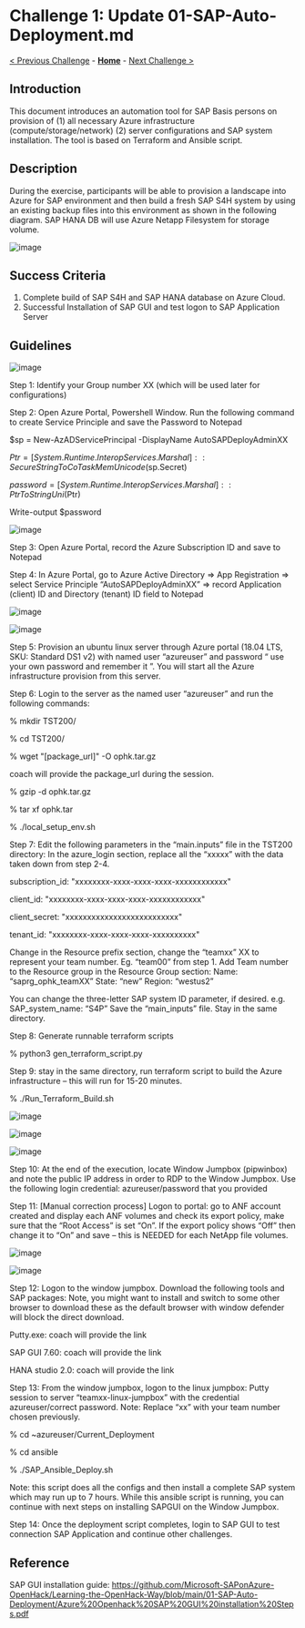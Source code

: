 # Challenge 1: Update 01-SAP-Auto-Deployment.md

[< Previous Challenge](./00-prereqs.md) - **[Home](../README.md)** - [Next Challenge >](./02-Azure-Monitor.md)

## Introduction

This document introduces an automation tool for SAP Basis persons on provision of (1) all necessary Azure infrastructure (compute/storage/network) (2) server configurations and SAP system installation. The tool is based on Terraform and Ansible script.

## Description

During the exercise, participants will be able to provision a landscape into Azure for SAP environment and then build a fresh SAP S4H system by using an existing backup files into this environment as shown in the following diagram. SAP HANA DB will use Azure Netapp Filesystem for storage volume. 

![image](https://user-images.githubusercontent.com/73615525/115279764-f99d4080-a0fb-11eb-9e56-d43ee96fe173.png)

## Success Criteria

1.	Complete build of SAP S4H and SAP HANA database on Azure Cloud.
2.	Successful Installation of SAP GUI and test logon to SAP Application Server

## Guidelines

![image](https://user-images.githubusercontent.com/81709232/115320694-376b8a80-a137-11eb-93f8-ba9d2f6fd64d.png)

Step 1: Identify your Group number XX (which will be used later for configurations)

Step 2: Open Azure Portal, Powershell Window. Run the following command to create Service Principle and save the Password to Notepad

 $sp = New-AzADServicePrincipal -DisplayName AutoSAPDeployAdminXX 
 
 $Ptr = [System.Runtime.InteropServices.Marshal]::SecureStringToCoTaskMemUnicode($sp.Secret)
 
 $password = [System.Runtime.InteropServices.Marshal]::PtrToStringUni($Ptr)  
 
 Write-output $password

![image](https://user-images.githubusercontent.com/81709232/115281792-3e29db80-a0fe-11eb-801f-bc3d4c2ee57a.png)

Step 3: Open Azure Portal, record the Azure Subscription ID and save to Notepad

Step 4: In Azure Portal, go to Azure Active Directory => App Registration => select Service Principle “AutoSAPDeployAdminXX” => record Application (client) ID and Directory (tenant) ID field to Notepad

![image](https://user-images.githubusercontent.com/81709232/115281830-4c77f780-a0fe-11eb-8bc8-ba9a6eac5072.png)

![image](https://user-images.githubusercontent.com/81709232/115281970-77fae200-a0fe-11eb-8b65-8e884527e6cf.png)

Step 5: Provision an ubuntu linux server through Azure portal (18.04 LTS, SKU: Standard DS1 v2) with named user “azureuser” and password “ use your own password and remember it ”. You will start all the Azure infrastructure provision from this server.

Step 6: Login to the server as the named user “azureuser” and run the following commands:

% mkdir TST200/

% cd TST200/

% wget "[package_url]"  -O ophk.tar.gz

  coach will provide the package_url during the session.

% gzip -d  ophk.tar.gz

% tar xf  ophk.tar

% ./local_setup_env.sh



Step 7: Edit the following parameters in the “main.inputs” file in the TST200 directory: In the azure_login section, replace all the “xxxxx” with the data taken down from step 2-4. 

 subscription_id: "xxxxxxxx-xxxx-xxxx-xxxx-xxxxxxxxxxxx" 
 
 client_id: "xxxxxxxx-xxxx-xxxx-xxxx-xxxxxxxxxxxx"
 
 client_secret:  "xxxxxxxxxxxxxxxxxxxxxxxxxx" 
 
 tenant_id:  "xxxxxxxx-xxxx-xxxx-xxxx-xxxxxxxxxx"
 
  
Change in the Resource prefix section, change the “teamxx” XX to represent your team number. Eg. “team00” from step 1.
Add Team number to the Resource group in the Resource Group section:
Name: “saprg_ophk_teamXX”
State: “new”
Region: “westus2”

You can change the three-letter SAP system ID parameter, if desired. 
e.g. SAP_system_name: “S4P”
Save the “main_inputs” file. Stay in the same directory.

Step 8: Generate runnable terraform scripts 

% python3 gen_terraform_script.py 

Step 9: stay in the same directory, run terraform script to build the Azure infrastructure – this will run for 15-20 minutes.

% ./Run_Terraform_Build.sh 

![image](https://user-images.githubusercontent.com/81709232/115282055-93fe8380-a0fe-11eb-95eb-1cd6d6e7d572.png)

![image](https://user-images.githubusercontent.com/81709232/115282096-a1b40900-a0fe-11eb-9c47-88c647cb9310.png)

![image](https://user-images.githubusercontent.com/81709232/115282125-aaa4da80-a0fe-11eb-8f4e-f47907c65188.png)

Step 10: At the end of the execution, locate Window Jumpbox  (pipwinbox) and note the public IP address in order to RDP to the Window Jumpbox. Use the following login credential:  azureuser/password that you provided

Step 11: [Manual correction process] Logon to portal: go to ANF account created and display each ANF volumes and check its export policy, make sure that the “Root Access” is set “On”. If the export policy shows “Off” then change it to “On” and save – this is NEEDED for each NetApp file volumes.

![image](https://user-images.githubusercontent.com/81709232/115282173-bd1f1400-a0fe-11eb-8cb3-8d76f2def7f9.png)

![image](https://user-images.githubusercontent.com/81709232/115282202-c9a36c80-a0fe-11eb-991e-c8aad9222e9a.png)

Step 12: Logon to the window jumpbox. Download the following tools and SAP packages: Note, you might want to install and switch to some other browser to download these as the default browser with window defender will block the direct download. 

Putty.exe: coach will provide the link

SAP GUI 7.60: coach will provide the link

HANA studio 2.0: coach will provide the link

Step 13: From the window jumpbox, logon to the linux jumpbox:
Putty session to server “teamxx-linux-jumpbox” with the credential  azureuser/correct password. Note: Replace “xx” with your team number chosen previously. 

% cd ~azureuser/Current_Deployment

% cd ansible

% ./SAP_Ansible_Deploy.sh


Note: this script does all the configs and then install a complete SAP system which may run up to 7 hours. 
While this ansible script is running, you can continue with next steps on installing SAPGUI on the Window Jumpbox.  

Step 14: Once the deployment script completes, login to SAP GUI to test connection SAP Application and continue other challenges.

## Reference

SAP GUI installation guide: https://github.com/Microsoft-SAPonAzure-OpenHack/Learning-the-OpenHack-Way/blob/main/01-SAP-Auto-Deployment/Azure%20Openhack%20SAP%20GUI%20installation%20Steps.pdf
